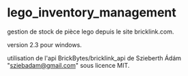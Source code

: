 # lego_inventory_management

gestion de stock de pièce lego depuis le site bricklink.com.

version 2.3 pour windows.


utilisation de l'api BrickBytes/bricklink_api de Szieberth Ádám "sziebadam@gmail.com" sous licence MIT.